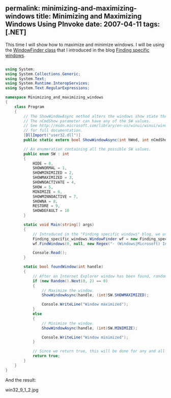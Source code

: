 permalink: minimizing-and-maximizing-windows
title: Minimizing and Maximizing Windows Using PInvoke
date: 2007-04-11
tags: [.NET]
---
This time I will show how to maximize and minimize windows. I will be using the [WindowFinder class](http://www.improve.dk/blog/2007/04/07/finding-specific-windows) that I introduced in the blog [Finding specific windows](http://www.improve.dk/blog/2007/04/07/finding-specific-windows).

```csharp

using System;
using System.Collections.Generic;
using System.Text;
using System.Runtime.InteropServices;
using System.Text.RegularExpressions;

namespace Minimizing_and_maximizing_windows
{
	class Program
	{
		// The ShowWindowAsync method alters the windows show state through the nCmdShow parameter.
		// The nCmdShow parameter can have any of the SW values.
		// See http://msdn.microsoft.com/library/en-us/winui/winui/windowsuserinterface/windowing/windows/windowreference/windowfunctions/showwindowasync.asp
		// for full documentation.
		[DllImport("user32.dll")]
		public static extern bool ShowWindowAsync(int hWnd, int nCmdShow);

		// An enumeration containing all the possible SW values.
		public enum SW : int
		{
			HIDE = 0,
			SHOWNORMAL = 1,
			SHOWMINIMIZED = 2,
			SHOWMAXIMIZED = 3,
			SHOWNOACTIVATE = 4,
			SHOW = 5,
			MINIMIZE = 6,
			SHOWMINNOACTIVE = 7,
			SHOWNA = 8,
			RESTORE = 9,
			SHOWDEFAULT = 10
		}

		static void Main(string[] args)
		{
			// Introduced in the "Finding specific windows" blog, we use the WindowFinder class to find all Internet Explorer main window instances.
			Finding_specific_windows.WindowFinder wf = new Finding_specific_windows.WindowFinder();
			wf.FindWindows(0, null, new Regex("- (Windows|Microsoft) Internet Explorer"), new Regex("iexplore"), new Finding_specific_windows.WindowFinder.FoundWindowCallback(foundWindow));

			Console.Read();
		}

		static bool foundWindow(int handle)
		{
			// After an Internet Explorer window has been found, randomly either maximize or minimize it.
			if (new Random().Next(0, 2) == 0)
			{
				// Maximize the window.
				ShowWindowAsync(handle, (int)SW.SHOWMAXIMIZED);

				Console.WriteLine("Window maximized");
			}
			else
			{
				// Minimize the window.
				ShowWindowAsync(handle, (int)SW.MINIMIZE);

				Console.WriteLine("Window minimized");
			}

			// Since we return true, this will be done for any and all Internet Explorer instances.
			return true;
		}
	}
}

```

And the result:

win32_9_1_2.jpg
